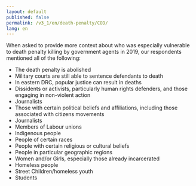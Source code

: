 ```yaml
---
layout: default
published: false
permalink: /v3_1/en/death-penalty/COD/
lang: en
---
```


When asked to provide more context about who was especially vulnerable to death penalty killing by government agents in 2019, our respondents mentioned all of the following:

-	The death penalty is abolished
-	Military courts are still able to sentence defendants to death
-	In eastern DRC, popular justice can result in deaths
-	Dissidents or activists, particularly human rights defenders, and those engaging in non-violent action
-	Journalists
-	Those with certain political beliefs and affiliations, including those associated with citizens movements
-	Journalists
-	Members of Labour unions
-	Indigenous people
-	People of certain races
-	People with certain religious or cultural beliefs
-	People in particular geographic regions
-	Women and/or Girls, especially those already incarcerated
-	Homeless people
-	Street Children/homeless youth
-	Students
